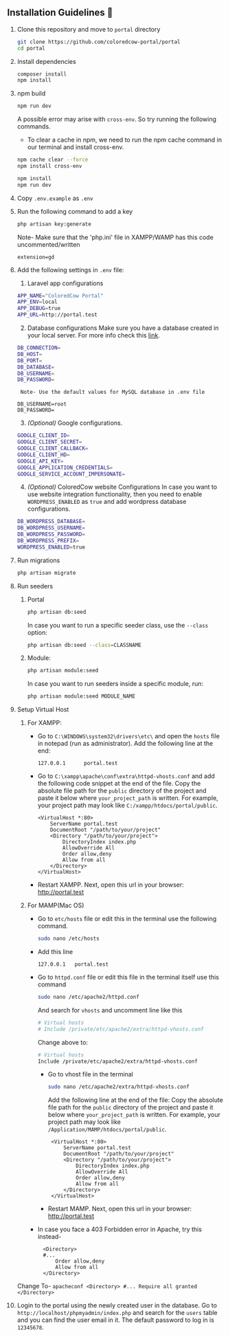 ## Installation Guidelines :rocket:

1. Clone this repository and move to `portal` directory
   ```sh
   git clone https://github.com/coloredcow-portal/portal
   cd portal
   ```

2. Install dependencies
   ```sh
   composer install
   npm install
   ```

3. npm build
   ```sh
   npm run dev
   ```
    A possible error may arise with `cross-env`. So try running the following commands.
   - To clear a cache in npm, we need to run the npm cache command in our terminal and install cross-env.
   ```sh
   npm cache clear --force
   npm install cross-env
   
   npm install
   npm run dev
   ```


4. Copy `.env.example` as `.env`


5. Run the following command to add a key
   ```sh
   php artisan key:generate
   ```
   Note- Make sure that the 'php.ini' file in XAMPP/WAMP has this code uncommented/written


    `extension=gd`


6. Add the following settings in `.env` file:
    1. Laravel app configurations
    ```sh
    APP_NAME="ColoredCow Portal"
    APP_ENV=local
    APP_DEBUG=true
    APP_URL=http://portal.test
    ```

    2. Database configurations
     Make sure you have a database created in your local server. For more info check this [link](https://www.youtube.com/watch?v=4geOENi3--M).

    ```sh
    DB_CONNECTION=
    DB_HOST=
    DB_PORT=
    DB_DATABASE=
    DB_USERNAME=
    DB_PASSWORD=
    ```
        Note- Use the default values for MySQL database in .env file
    ```
    DB_USERNAME=root
    DB_PASSWORD=
    ```

    3. _(Optional)_ Google configurations.
    ```sh
    GOOGLE_CLIENT_ID=
    GOOGLE_CLIENT_SECRET=
    GOOGLE_CLIENT_CALLBACK=
    GOOGLE_CLIENT_HD=
    GOOGLE_API_KEY=
    GOOGLE_APPLICATION_CREDENTIALS=
    GOOGLE_SERVICE_ACCOUNT_IMPERSONATE=
    ```

    4. _(Optional)_ ColoredCow website Configurations
    In case you want to use website integration functionality, then you need to enable `WORDPRESS_ENABLED` as `true` and add wordpress database configurations.

    ```sh
    DB_WORDPRESS_DATABASE=
    DB_WORDPRESS_USERNAME=
    DB_WORDPRESS_PASSWORD=
    DB_WORDPRESS_PREFIX=
    WORDPRESS_ENABLED=true
    ```

8. Run migrations
    ```sh
    php artisan migrate
    ```

9. Run seeders
    1. Portal
        ```sh
        php artisan db:seed
        ```
        In case you want to run a specific seeder class, use the ```--class``` option:
        ```sh
        php artisan db:seed --class=CLASSNAME
        ```
    2. Module:
        ```sh
        php artisan module:seed
        ```
        In case you want to run seeders inside a specific module, run:
        ```sh
        php artisan module:seed MODULE_NAME
        ```

10. Setup Virtual Host
     1. For XAMPP:
         - Go to `C:\WINDOWS\system32\drivers\etc\` and open the `hosts` file in notepad (run as administrator). Add the following line at the end:
             ```
             127.0.0.1      portal.test
             ```

         - Go to `C:\xampp\apache\conf\extra\httpd-vhosts.conf` and add the following code snippet at the end of the file. Copy the absolute file path for the `public` directory of the project and paste it below where `your_project_path` is written. For example, your project path may look like `C:/xampp/htdocs/portal/public`.
             ```apacheconf
             <VirtualHost *:80>
                 ServerName portal.test
                 DocumentRoot "/path/to/your/project"
                 <Directory "/path/to/your/project">
                     DirectoryIndex index.php
                     AllowOverride All
                     Order allow,deny
                     Allow from all
                 </Directory>
             </VirtualHost>
             ```
         - Restart XAMPP. Next, open this url in your browser: http://portal.test
    
     2. For MAMP(Mac OS)
         - Go to `etc/hosts` file or edit this in the terminal use the following command.
             ```sh
             sudo nano /etc/hosts
             ```
         - Add this line 
             ```
             127.0.0.1   portal.test
             ```

         - Go to `httpd.conf` file or edit this file in the terminal itself use this command
             ```sh
             sudo nano /etc/apache2/httpd.conf
             ```
             And search for `vhosts` and uncomment line like this
             ```sh
             # Virtual hosts
             # Include /private/etc/apache2/extra/httpd-vhosts.conf
             ```
             Change above to:
             ```sh
             # Virtual hosts
             Include /private/etc/apache2/extra/httpd-vhosts.conf
             ```
           - Go to vhost file in the terminal 
             ```sh
             sudo nano /etc/apache2/extra/httpd-vhosts.conf
             ```
             Add the following line at the end of the file: 
             Copy the absolute file path for the `public` directory of the project and paste it below where `your_project_path` is written. For example, your project path may look like `/Application/MAMP/htdocs/portal/public`.

             ```apacheconf
              <VirtualHost *:80>
                  ServerName portal.test
                  DocumentRoot "/path/to/your/project"
                  <Directory "/path/to/your/project">
                      DirectoryIndex index.php
                      AllowOverride All
                      Order allow,deny
                      Allow from all
                  </Directory>
              </VirtualHost>
             ```
           - Restart MAMP. Next, open this url in your browser: http://portal.test

        - In case you face a 403 Forbidden error in Apache, try this instead-
        ```apacheconf
             <Directory>
             #...
                 Order allow,deny
                 Allow from all
             </Directory>
        ```
    Change To-
        ```apacheconf
             <Directory>
             #...
                  Require all granted
             </Directory>
        ```    
10. Login to the portal using the newly created user in the database. Go to `http://localhost/phpmyadmin/index.php` and search for the `users` table and you can find the user email in it. The default password to log in is `12345678`.
